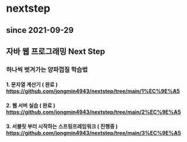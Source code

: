 # nextstep

## since 2021-09-29

## 자바 웹 프로그래밍 Next Step
### 하나씩 벗겨가는 양파껍질 학습법

#### 1. 문자열 계산기 ( 완료 ) https://github.com/jongmin4943/nextstep/tree/main/1%EC%9E%A5
#### 2. 웹 서버 실습 ( 완료 ) https://github.com/jongmin4943/nextstep/tree/main/2%EC%9E%A5
#### 3. 서블릿 부터 시작하는 스프링프레임워크 ( 진행중 ) https://github.com/jongmin4943/nextstep/tree/main/3%EC%9E%A5
